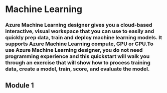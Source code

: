 # Machine Learning
### Azure Machine Learning designer gives you a cloud-based interactive, visual workspace that you can use to easily and quickly prep data, train and deploy machine learning models. It supports Azure Machine Learning compute, GPU or CPU.To use Azure Machine Learning designer, you do not need programming experience and this quickstart will walk you through an exercise that will show how to process training data, create a model, train, score, and evaluate the model.

## **Module 1**
